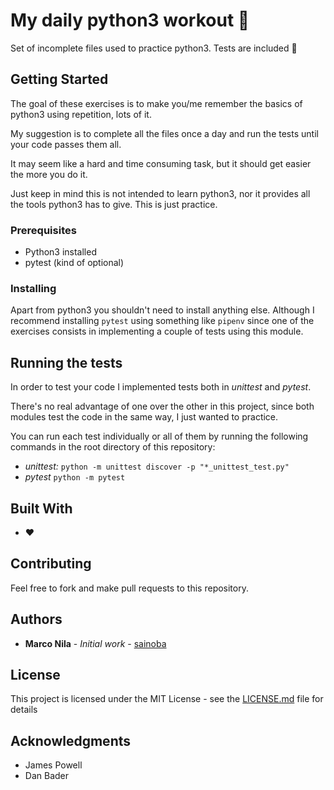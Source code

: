 # My daily python3 workout 💪

Set of incomplete files used to practice python3. Tests are included 🎉

## Getting Started

The goal of these exercises is to make you/me remember the basics of python3 using repetition, lots of it.

My suggestion is to complete all the files once a day and run the tests until your code passes them all.

It may seem like a hard and time consuming task, but it should get easier the more you do it.

Just keep in mind this is not intended to learn python3, nor it provides all the tools python3 has to give. This is just practice.

### Prerequisites

- Python3 installed
- pytest (kind of optional)

### Installing

Apart from python3 you shouldn't need to install anything else. Although I recommend installing `pytest` using something like `pipenv` since one of the exercises consists in implementing a couple of tests using this module.

## Running the tests
In order to test your code I implemented tests both in *unittest* and *pytest*.

There's no real advantage of one over the other in this project, since both modules test the code in the same way, I just wanted to practice.

You can run each test individually or all of them by running the following commands in the root directory of this repository:
- *unittest:* `python -m unittest discover -p "*_unittest_test.py"`
- *pytest* `python -m pytest`

## Built With

* ♥️

## Contributing

Feel free to fork and make pull requests to this repository.

## Authors

* **Marco Nila** - *Initial work* - [sainoba](https://github.com/sainoba)

## License

This project is licensed under the MIT License - see the [LICENSE.md](LICENSE.md) file for details

## Acknowledgments

* James Powell
* Dan Bader
